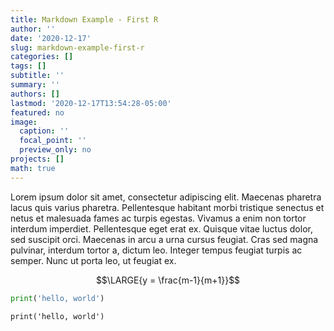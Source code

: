 ```yaml
---
title: Markdown Example - First R
author: ''
date: '2020-12-17'
slug: markdown-example-first-r
categories: []
tags: []
subtitle: ''
summary: ''
authors: []
lastmod: '2020-12-17T13:54:28-05:00'
featured: no
image:
  caption: ''
  focal_point: ''
  preview_only: no
projects: []
math: true
---
```


Lorem ipsum dolor sit amet, consectetur adipiscing elit. Maecenas pharetra lacus quis varius pharetra. Pellentesque habitant morbi tristique senectus et netus et malesuada fames ac turpis egestas. Vivamus a enim non tortor interdum imperdiet. Pellentesque eget erat ex. Quisque vitae luctus dolor, sed suscipit orci. Maecenas in arcu a urna cursus feugiat. Cras sed magna pulvinar, interdum tortor a, dictum leo. Integer tempus feugiat turpis ac semper. Nunc ut porta leo, ut feugiat ex.

$$\LARGE{y = \frac{m-1}{m+1}}$$

```python
print('hello, world')
```

```{python}
print('hello, world')
```

